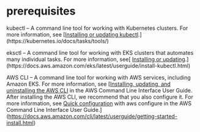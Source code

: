 # prerequisites

kubectl – A command line tool for working with Kubernetes clusters. For more information, see [[Installing or updating kubectl]("https://docs.aws.amazon.com/eks/latest/userguide/install-kubectl.html").](https://kubernetes.io/docs/tasks/tools/)

eksctl – A command line tool for working with EKS clusters that automates many individual tasks. For more information, see[ [Installing or updating]("https://docs.aws.amazon.com/eks/latest/userguide/eksctl.html").](https://docs.aws.amazon.com/eks/latest/userguide/install-kubectl.html)

AWS CLI – A command line tool for working with AWS services, including Amazon EKS. For more information, see [[Installing, updating, and uninstalling the AWS CLI]("https://docs.aws.amazon.com/cli/latest/userguide/cli-chap-install.html") in the AWS Command Line Interface User Guide. After installing the AWS CLI, we recommend that you also configure it. For more information, see [Quick configuration]("https://docs.aws.amazon.com/cli/latest/userguide/cli-configure-quickstart.html#cli-configure-quickstart-config") with aws configure in the AWS Command Line Interface User Guide.](https://docs.aws.amazon.com/cli/latest/userguide/getting-started-install.html)
